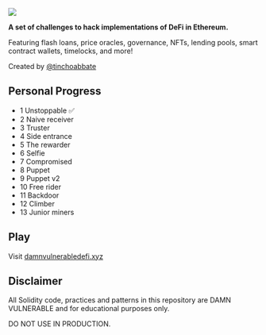 ![](cover.png)

**A set of challenges to hack implementations of DeFi in Ethereum.**

Featuring flash loans, price oracles, governance, NFTs, lending pools, smart contract wallets, timelocks, and more!

Created by [@tinchoabbate](https://twitter.com/tinchoabbate)

## Personal Progress

* 1 Unstoppable ✅
* 2 Naive receiver
* 3 Truster
* 4 Side entrance
* 5 The rewarder
* 6 Selfie
* 7 Compromised
* 8 Puppet
* 9 Puppet v2
* 10 Free rider
* 11 Backdoor
* 12 Climber
* 13 Junior miners

## Play

Visit [damnvulnerabledefi.xyz](https://damnvulnerabledefi.xyz)

## Disclaimer

All Solidity code, practices and patterns in this repository are DAMN VULNERABLE and for educational purposes only.

DO NOT USE IN PRODUCTION.

